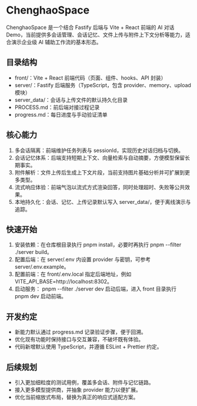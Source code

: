 # ChenghaoSpace

ChenghaoSpace 是一个结合 Fastify 后端与 Vite + React 前端的 AI 对话 Demo，当前提供多会话管理、会话记忆、文件上传与附件上下文分析等能力，适合演示企业级 AI 辅助工作流的基本形态。

## 目录结构

* front/：Vite + React 前端代码（页面、组件、hooks、API 封装）
* server/：Fastify 后端服务（TypeScript，包含 provider、memory、upload 模块）
* server\_data/：会话与上传文件的默认持久化目录
* PROCESS.md：前后端对接过程记录
* progress.md：每日进度与手动验证清单

## 核心能力

1. 多会话隔离：前端维护任务列表与 sessionId，实现历史对话归档与切换。
2. 会话记忆体系：后端支持短期上下文、向量检索与自动摘要，方便模型保留长期事实。
3. 附件解析：文件上传后生成上下文片段，当前支持图片基础分析并可扩展到更多类型。
4. 流式响应体验：前端气泡以流式方式渲染回答，同时处理超时、失败等公共效果。
5. 本地持久化：会话、记忆、上传记录默认写入 server\_data/，便于离线演示与追踪。

## 快速开始

1. 安装依赖：在仓库根目录执行 pnpm install，必要时再执行 pnpm --filter ./server build。
2. 配置后端：在 server/.env 内设置 provider 与密钥，可参考 server/.env.example。
3. 配置前端：在 front/.env.local 指定后端地址，例如 VITE\_API\_BASE=http://localhost:8302。
4. 启动服务： pnpm --filter ./server dev 启动后端，进入 front 目录执行 pnpm dev 启动前端。

## 开发约定

* 新能力默认通过 progress.md 记录验证步骤，便于回溯。
* 优化现有功能时保持接口与交互兼容，不破坏既有体验。
* 代码新增默认使用 TypeScript，并遵循 ESLint + Prettier 约定。

## 后续规划

* 引入更加细粒度的测试用例，覆盖多会话、附件与记忆链路。
* 接入更多模型提供商，并抽象 provider 能力以便扩展。
* 优化当前缩放式布局，替换为真正的响应式适配方案。



